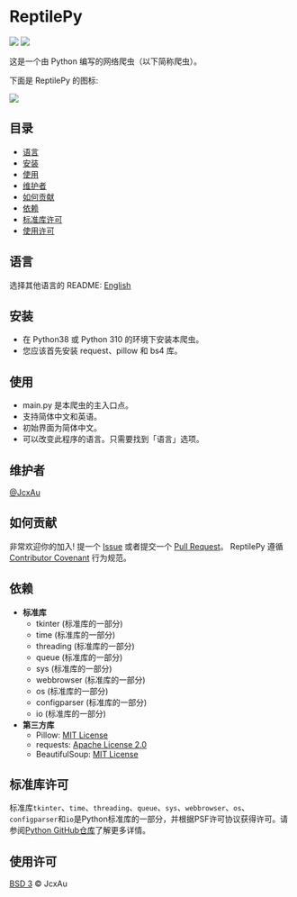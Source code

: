 # ReptilePy
![](https://img.shields.io/badge/编程语言-Python-blue)
![](https://img.shields.io/badge/程序类别-网络爬虫-green)

这是一个由 Python 编写的网络爬虫（以下简称爬虫）。

下面是 ReptilePy 的图标:

![](../img/ReptilePy_icon.ico)

## 目录
  - [语言](#语言)
  - [安装](#安装)
  - [使用](#使用)
  - [维护者](#维护者)
  - [如何贡献](#如何贡献)
  - [依赖](#依赖)
  - [标准库许可](#标准库许可)
  - [使用许可](#使用许可)

## 语言
选择其他语言的 README: [English](README.md)

## 安装
  - 在 Python38 或 Python 310 的环境下安装本爬虫。
  - 您应该首先安装 request、pillow 和 bs4 库。

## 使用
  - main.py 是本爬虫的主入口点。
  - 支持简体中文和英语。
  - 初始界面为简体中文。
  - 可以改变此程序的语言。只需要找到「语言」选项。

## 维护者
[@JcxAu](https://github.com/JcxAu)

## 如何贡献
非常欢迎你的加入! 提一个 [Issue](https://github.com/JcxAu/ReptilePy/issues/new) 或者提交一个 [Pull Request](https://github.com/JcxAu/ReptilePy/pulls)。
ReptilePy 遵循 [Contributor Covenant](https://www.contributor-covenant.org/zh-cn/version/2/1/code_of_conduct/) 行为规范。

## 依赖
- **标准库**
  - tkinter (标准库的一部分)
  - time (标准库的一部分)
  - threading (标准库的一部分)
  - queue (标准库的一部分)
  - sys (标准库的一部分)
  - webbrowser (标准库的一部分)
  - os (标准库的一部分)
  - configparser (标准库的一部分)
  - io (标准库的一部分)
- **第三方库**
  - Pillow: [MIT License](https://github.com/python-pillow/Pillow/blob/main/LICENSE)
  - requests: [Apache License 2.0](https://github.com/psf/requests/blob/master/LICENSE)
  - BeautifulSoup: [MIT License](https://github.com/wention/BeautifulSoup4/blob/master/COPYING.txt)

## 标准库许可
标准库`tkinter`、`time`、`threading`、`queue`、`sys`、`webbrowser`、`os`、`configparser`和`io`是Python标准库的一部分，并根据PSF许可协议获得许可。请参阅[Python GitHub仓库](https://github.com/python/cpython/blob/main/LICENSE)了解更多详情。

## 使用许可
[BSD 3](../LICENSES/LICENSE) © JcxAu
